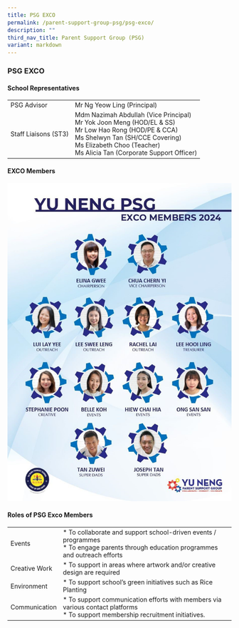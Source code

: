 ```yaml
---
title: PSG EXCO
permalink: /parent-support-group-psg/psg-exco/
description: ""
third_nav_title: Parent Support Group (PSG)
variant: markdown
---
```

### PSG EXCO

#### School Representatives

| | |
| --- | --- |
| PSG Advisor | Mr Ng Yeow Ling (Principal) |
| Staff Liaisons (ST3) | Mdm Nazimah Abdullah (Vice Principal)<br>Mr Yok Joon Meng (HOD/EL &amp; SS)<br>Mr Low Hao Rong (HOD/PE &amp; CCA)<br>Ms Shelwyn Tan (SH/CCE Covering)<br>Ms Elizabeth Choo (Teacher) <br>Ms Alicia Tan (Corporate Support Officer) |


#### EXCO Members
![](/images/ynps_psg_exco_members_2024.jpeg)


#### Roles of PSG Exco Members

| | |
| --- | --- |
| Events | * To collaborate and support school-driven events / programmes<br> * To engage parents through education programmes and outreach efforts |
| Creative Work | * To support in areas where artwork and/or creative design are required |
| Environment | * To support school’s green initiatives such as Rice Planting |
| Communication | * To support communication efforts with members via various contact platforms<br>* To support membership recruitment initiatives. |